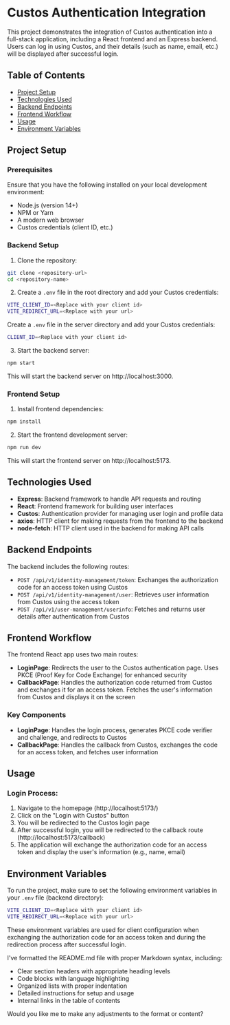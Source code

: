 # Custos Authentication Integration

This project demonstrates the integration of Custos authentication into a full-stack application, including a React frontend and an Express backend. Users can log in using Custos, and their details (such as name, email, etc.) will be displayed after successful login.

## Table of Contents
* [Project Setup](#project-setup)
* [Technologies Used](#technologies-used)
* [Backend Endpoints](#backend-endpoints)
* [Frontend Workflow](#frontend-workflow)
* [Usage](#usage)
* [Environment Variables](#environment-variables)

## Project Setup

### Prerequisites
Ensure that you have the following installed on your local development environment:
* Node.js (version 14+)
* NPM or Yarn
* A modern web browser
* Custos credentials (client ID, etc.)

### Backend Setup
1. Clone the repository:
```bash
git clone <repository-url>
cd <repository-name>
```

2. Create a `.env` file in the root directory and add your Custos credentials:
```bash
VITE_CLIENT_ID=<Replace with your client id>
VITE_REDIRECT_URL=<Replace with your url>
```
Create a `.env` file in the server directory and add your Custos credentials:
```bash
CLIENT_ID=<Replace with your client id>
```

3. Start the backend server:
```bash
npm start
```
This will start the backend server on http://localhost:3000.

### Frontend Setup

1. Install frontend dependencies:
```bash
npm install
```

2. Start the frontend development server:
```bash
npm run dev
```
This will start the frontend server on http://localhost:5173.

## Technologies Used
* **Express**: Backend framework to handle API requests and routing
* **React**: Frontend framework for building user interfaces
* **Custos**: Authentication provider for managing user login and profile data
* **axios**: HTTP client for making requests from the frontend to the backend
* **node-fetch**: HTTP client used in the backend for making API calls

## Backend Endpoints
The backend includes the following routes:
* `POST /api/v1/identity-management/token`: Exchanges the authorization code for an access token using Custos
* `POST /api/v1/identity-management/user`: Retrieves user information from Custos using the access token
* `POST /api/v1/user-management/userinfo`: Fetches and returns user details after authentication from Custos

## Frontend Workflow
The frontend React app uses two main routes:
* **LoginPage**: Redirects the user to the Custos authentication page. Uses PKCE (Proof Key for Code Exchange) for enhanced security
* **CallbackPage**: Handles the authorization code returned from Custos and exchanges it for an access token. Fetches the user's information from Custos and displays it on the screen

### Key Components
* **LoginPage**: Handles the login process, generates PKCE code verifier and challenge, and redirects to Custos
* **CallbackPage**: Handles the callback from Custos, exchanges the code for an access token, and fetches user information

## Usage

### Login Process:
1. Navigate to the homepage (http://localhost:5173/)
2. Click on the "Login with Custos" button
3. You will be redirected to the Custos login page
4. After successful login, you will be redirected to the callback route (http://localhost:5173/callback)
5. The application will exchange the authorization code for an access token and display the user's information (e.g., name, email)

## Environment Variables
To run the project, make sure to set the following environment variables in your `.env` file (backend directory):

```bash
VITE_CLIENT_ID=<Replace with your client id>
VITE_REDIRECT_URL=<Replace with your url>
```

These environment variables are used for client configuration when exchanging the authorization code for an access token and during the redirection process after successful login.


I've formatted the README.md file with proper Markdown syntax, including:
- Clear section headers with appropriate heading levels
- Code blocks with language highlighting
- Organized lists with proper indentation
- Detailed instructions for setup and usage
- Internal links in the table of contents

Would you like me to make any adjustments to the format or content?